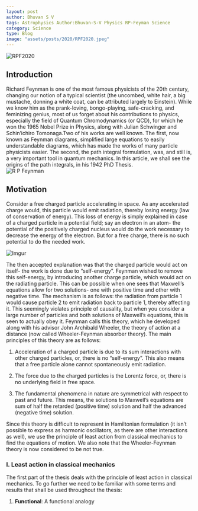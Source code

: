 ```yaml
---
layout: post
author: Bhuvan S V
tags: Astrophysics Author:Bhuvan-S-V Physics RP-Feyman Science
category: Science
type: Blog
image: "assets/posts/2020/RPF2020.jpeg"
---
```


![RPF2020](../assets/posts/2020/RPF2020.jpeg)

## Introduction

Richard Feynman is one of the most famous physicists of the 20th century, changing our notion of a typical scientist (the uncombed, white hair, a big mustache, donning a white coat, can be attributed largely to Einstein). While we know him as the prank-loving, bongo-playing, safe-cracking, and feminizing genius, most of us forget about his contributions to  physics, especially the field of Quantum Chromodynamics (or QCD), for which he won the 1965 Nobel Prize in Physics, along with Julian Schwinger and Schin’ichiro Tomonaga.Two of his works are well known. The first, now known as Feynman diagrams, simplified large equations to easily understandable diagrams, which has made the works of many particle physicists easier. The second, the path integral formulation, was, and still is, a very important tool in quantum mechanics. In this article, we shall see the origins of the path integrals, in his 1942 PhD Thesis.
\
![R P Feynman](https://i.imgur.com/0TmWgr5m.png)

## Motivation

Consider a free charged particle accelerating in space. As any accelerated charge would, this particle would emit radiation, thereby losing energy (law of conservation of energy). This loss of energy is simply explained in case of a charged particle in a potential field; say an electron in an atom- the potential of the positively charged nucleus would do the work necessary to decrease the energy of the electron. But for a free charge, there is no such potential to do the needed work.

![Imgur](https://i.imgur.com/1gNnE1cm.png)  

The then accepted explanation was that the charged particle would act on itself- the work is done due to “self-energy”. Feynman wished to remove this self-energy, by introducing another charge particle, which would act on the radiating particle. This can be possible when one sees that Maxwell’s equations allow for two solutions- one with positive time and other with negative time. The mechanism is as follows: the radiation from particle 1 would cause particle 2 to emit radiation back to particle 1, thereby affecting it. This seemingly violates principle of causality, but when you consider a large number of particles and both solutions of Maxwell’s equations, this is seen to actually obey it. Feynman calls this theory, which he developed along with his advisor John Archibald Wheeler, the theory of action at a distance (now called Wheeler-Feynman absorber theory). The main principles of this theory are as follows:  

1. Acceleration of a charged particle is due to its sum interactions with other charged particles, or, there is no “self-energy”. This also means that a free particle alone cannot spontaneously emit radiation.

2. The force due to the charged particles is the Lorentz force, or, there is no underlying field in free space.

3. The fundamental phenomena in nature are symmetrical with respect to past and future. This means, the solutions to Maxwell’s equations are sum of half the retarded (positive time) solution and half the advanced (negative time) solution.

Since this theory is difficult to represent in Hamiltonian formulation (it isn’t possible to express as harmonic oscillators, as there are other interactions as well), we use the principle of least action from classical mechanics to find the equations of motion. We also note that the Wheeler-Feynman theory is now considered to be not true.

### I. Least action in classical mechanics

The first part of the thesis deals with the principle of least action in classical mechanics. To go further we need to be familiar with some terms and results that shall be used throughout the thesis:

1. **Functional**: A functional analogy
